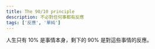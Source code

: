 ```yaml
---
title: The 90/10 principle
description: 不必對任何事都有反應
tags: ['反應', '單純']
---
```

人生只有 10% 是事情本身，剩下的 90% 是對這些事情的反應。
